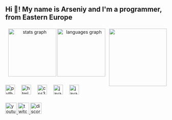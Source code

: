 <h2 align="left">Hi 👋! My name is Arseniy and I'm a programmer, from Eastern Europe</h2>

###

<img align="right" height="180" src="https://sun9-55.userapi.com/s/v1/ig2/AA3PANse0SsRdxNyUNWhsg8DhKPMIxAL1Q0EN4hvfvzNils769kIfN9pqPFel59XYwaRz7Pc7nzfxiZHmoem0d6a.jpg?quality=95&as=32x34,48x51,72x76,108x114,160x169,240x254,360x381,480x507,540x571,640x677,720x761,1080x1142,1280x1353,1311x1386&from=bu&u=RH9yNb2gINoJUoehv0FJf4L1c38UgZ3gaafc11UnhYI&cs=1311x0"  />

###

<div align="center">
  <img src="https://github-readme-stats.vercel.app/api?username=Wolframoviy&hide_title=false&hide_rank=false&show_icons=true&include_all_commits=true&count_private=true&disable_animations=false&theme=dracula&locale=en&hide_border=false" height="150" alt="stats graph"  />
  <img src="https://github-readme-stats.vercel.app/api/top-langs?username=Wolframoviy&locale=en&hide_title=false&layout=compact&card_width=320&langs_count=5&theme=dracula&hide_border=false" height="150" alt="languages graph"  />
</div>

###

<div align="left">
  <img src="https://cdn.jsdelivr.net/gh/devicons/devicon/icons/python/python-original.svg" height="30" alt="python logo"  />
  <img width="12" />
  <img src="https://cdn.jsdelivr.net/gh/devicons/devicon/icons/html5/html5-original.svg" height="30" alt="html5 logo"  />
  <img width="12" />
  <img src="https://cdn.jsdelivr.net/gh/devicons/devicon/icons/css3/css3-original.svg" height="30" alt="css3 logo"  />
  <img width="12" />
  <img src="https://cdn.jsdelivr.net/gh/devicons/devicon/icons/javascript/javascript-original.svg" height="30" alt="javascript logo"  />
  <img width="12" />
  <img src="https://cdn.jsdelivr.net/gh/devicons/devicon/icons/java/java-original.svg" height="30" alt="java logo"  />
</div>

###

<div align="left">
  <a href="https://www.youtube.com/@wolframoviy" target="_blank">
    <img src="https://img.shields.io/static/v1?message=Youtube&logo=youtube&label=&color=FF0000&logoColor=white&labelColor=&style=for-the-badge" height="35" alt="youtube logo"  />
  </a>
  <a href="https://www.twitch.tv/wolframoviy" target="_blank">
    <img src="https://img.shields.io/static/v1?message=Twitch&logo=twitch&label=&color=9146FF&logoColor=white&labelColor=&style=for-the-badge" height="35" alt="twitch logo"  />
  </a>
  <a href="https://discord.gg/MTyZTb3Ent" target="_blank">
    <img src="https://img.shields.io/static/v1?message=Discord&logo=discord&label=&color=7289DA&logoColor=white&labelColor=&style=for-the-badge" height="35" alt="discord logo"  />
  </a>
</div>

###
